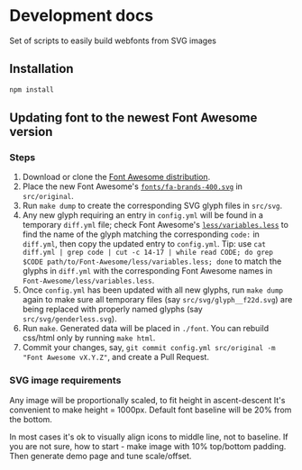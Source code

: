 Development docs
================

Set of scripts to easily build webfonts from SVG images

Installation
------------

```sh
npm install
```


Updating font to the newest Font Awesome version
------------------------------------------------

### Steps

1. Download or clone the [Font Awesome distribution](https://github.com/FortAwesome/Font-Awesome).
2. Place the new Font Awesome's [`fonts/fa-brands-400.svg`](https://github.com/FortAwesome/Font-Awesome/blob/master/fonts/fa-brands-400.svg) in `src/original`.
3. Run `make dump` to create the corresponding SVG glyph files in `src/svg`.
4. Any new glyph requiring an entry in `config.yml` will be found in a temporary `diff.yml` file; check Font Awesome's [`less/variables.less`](https://github.com/FortAwesome/Font-Awesome/blob/master/less/variables.less) to find the name of the glyph matching the corresponding `code:` in `diff.yml`, then copy the updated entry to `config.yml`. Tip: use `cat diff.yml | grep code | cut -c 14-17 | while read CODE; do grep $CODE path/to/Font-Awesome/less/variables.less; done` to match the glyphs in `diff.yml` with the corresponding Font Awesome names in `Font-Awesome/less/variables.less`.
5. Once `config.yml` has been updated with all new glyphs, run `make dump` again to make sure all temporary files (say `src/svg/glyph__f22d.svg`) are being replaced with properly named glyphs (say `src/svg/genderless.svg`).
6. Run `make`. Generated data will be placed in `./font`. You can rebuild css/html only by running `make html`.
7. Commit your changes, say, `git commit config.yml src/original -m "Font Awesome vX.Y.Z"`, and create a Pull Request.

### SVG image requirements

Any image will be proportionally scaled, to fit height in ascent-descent
It's convenient to make height = 1000px. Default font baseline will be 20% from
the bottom.

In most cases it's ok to visually align icons to middle line, not to baseline.
If you are not sure, how to start - make image with 10% top/bottom padding.
Then generate demo page and tune scale/offset.
